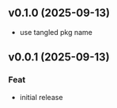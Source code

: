 ## v0.1.0 (2025-09-13)


- use tangled pkg name

## v0.0.1 (2025-09-13)

### Feat

- initial release
